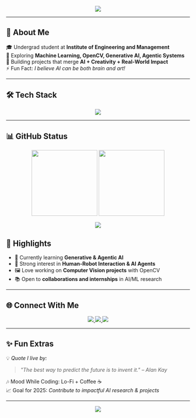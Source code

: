 <!-- Profile Header -->
<p align="center">
  <img src="https://readme-typing-svg.herokuapp.com?size=30&color=36BCF7&center=true&vCenter=true&width=600&lines=👋+Hi,+I'm+Swastik+Banerjee!;🚀+ML+%7C+AI+%7C+Computer+Vision+Explorer;✨+Generative+AI+%7C+Agentic+AI+Learner;💡+Always+Learning,+Always+Building" />
</p>

---

## 🌌 About Me  

🎓 Undergrad student at **Institute of Engineering and Management**  
🤖 Exploring **Machine Learning, OpenCV, Generative AI, Agentic Systems**  
🔭 Building projects that merge **AI + Creativity + Real-World Impact**  
⚡ Fun Fact: *I believe AI can be both brain and art!*  

---

## 🛠️ Tech Stack  

<p align="center">
  <img src="https://skillicons.dev/icons?i=python,opencv,pytorch,tensorflow,sklearn,git,github,vscode,java,mysql,linux&theme=dark" />
</p>

---
## 📊 GitHub Status  

<p align="center">
  <img src="https://github-readme-stats.vercel.app/api?username=swastik19ba&show_icons=true&theme=radical&hide_border=true" height="180px"/>
  <img src="https://github-readme-streak-stats.herokuapp.com/?user=swastik19ba&theme=radical&hide_border=true" height="180px"/>
</p>

<p align="center">
  <img src="https://github-profile-summary-cards.vercel.app/api/cards/profile-details?username=swastik19ba&theme=radical" />
</p>

## 🌟 Highlights  

- 🚀 Currently learning **Generative & Agentic AI**
- 🧠 Strong interest in **Human-Robot Interaction & AI Agents**
- 🖼️ Love working on **Computer Vision projects** with OpenCV  
- 📚 Open to **collaborations and internships** in AI/ML research  

---

## 🌐 Connect With Me  

<p align="center">
  <a href="https://linkedin.com/in/YOUR-LINKEDIN" target="_blank">
    <img src="https://img.shields.io/badge/LinkedIn-0077B5.svg?style=for-the-badge&logo=linkedin&logoColor=white" />
  </a>
  <a href="mailto:YOURMAIL@gmail.com" target="_blank">
    <img src="https://img.shields.io/badge/Email-D14836.svg?style=for-the-badge&logo=gmail&logoColor=white" />
  </a>
  <a href="https://twitter.com/YOUR-TWITTER" target="_blank">
    <img src="https://img.shields.io/badge/Twitter-1DA1F2.svg?style=for-the-badge&logo=twitter&logoColor=white" />
  </a>
</p>

---

## ✨ Fun Extras  

💡 *Quote I live by:*  
> *"The best way to predict the future is to invent it." – Alan Kay*  

🎶 Mood While Coding: Lo-Fi + Coffee ☕  
📈 Goal for 2025: *Contribute to impactful AI research & projects*  

---

<p align="center">
  <img src="https://capsule-render.vercel.app/api?type=waving&height=120&color=36BCF7&section=footer" />
</p>
